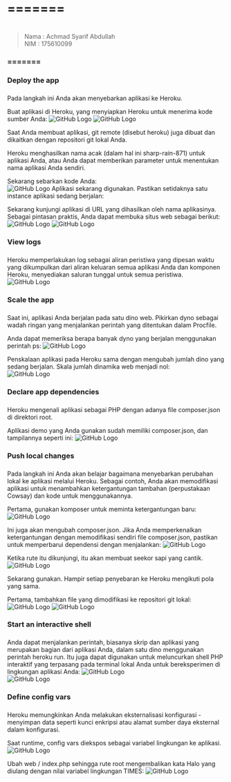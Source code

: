# ======= <h1>
>Nama   : Achmad Syarif Abdullah                
>NIM    : 175610099
### ======= <h3>

### Deploy the app <h3>

Pada langkah ini Anda akan menyebarkan aplikasi ke Heroku.

Buat aplikasi di Heroku, yang menyiapkan Heroku untuk menerima kode sumber Anda:
     ![GitHub Logo](/minggu-03/Gambar/php/1.PNG)
     ![GitHub Logo](/minggu-03/Gambar/php/2.PNG)

Saat Anda membuat aplikasi, git remote (disebut heroku) juga dibuat dan dikaitkan dengan repositori git lokal Anda.

Heroku menghasilkan nama acak (dalam hal ini sharp-rain-871) untuk aplikasi Anda, atau Anda dapat memberikan parameter untuk menentukan nama aplikasi Anda sendiri.

Sekarang sebarkan kode Anda:    
     ![GitHub Logo](/minggu-03/Gambar/php/3.PNG)
Aplikasi sekarang digunakan. Pastikan setidaknya satu instance aplikasi sedang berjalan:

Sekarang kunjungi aplikasi di URL yang dihasilkan oleh nama aplikasinya. Sebagai pintasan praktis, Anda dapat membuka situs web sebagai berikut:   
     ![GitHub Logo](/minggu-03/Gambar/php/4.PNG)
     ![GitHub Logo](/minggu-03/Gambar/php/31.PNG)

### View logs <h3>
Heroku memperlakukan log sebagai aliran peristiwa yang dipesan waktu yang dikumpulkan dari aliran keluaran semua aplikasi Anda dan komponen Heroku, menyediakan saluran tunggal untuk semua peristiwa.
     ![GitHub Logo](/minggu-03/Gambar/php/5.PNG)

### Scale the app <h3>
Saat ini, aplikasi Anda berjalan pada satu dino web. Pikirkan dyno sebagai wadah ringan yang menjalankan perintah yang ditentukan dalam Procfile.

Anda dapat memeriksa berapa banyak dyno yang berjalan menggunakan perintah ps:
     ![GitHub Logo](/minggu-03/Gambar/php/6.PNG)

Penskalaan aplikasi pada Heroku sama dengan mengubah jumlah dino yang sedang berjalan. Skala jumlah dinamika web menjadi nol:   
     ![GitHub Logo](/minggu-03/Gambar/php/7.PNG)

### Declare app dependencies <h3>
Heroku mengenali aplikasi sebagai PHP dengan adanya file composer.json di direktori root.

Aplikasi demo yang Anda gunakan sudah memiliki composer.json, dan tampilannya seperti ini:
     ![GitHub Logo](/minggu-03/Gambar/php/8.PNG)

### Push local changes <h3>
Pada langkah ini Anda akan belajar bagaimana menyebarkan perubahan lokal ke aplikasi melalui Heroku. Sebagai contoh, Anda akan memodifikasi aplikasi untuk menambahkan ketergantungan tambahan (perpustakaan Cowsay) dan kode untuk menggunakannya.

Pertama, gunakan komposer untuk meminta ketergantungan baru:
     ![GitHub Logo](/minggu-03/Gambar/php/9.PNG)

Ini juga akan mengubah composer.json. Jika Anda memperkenalkan ketergantungan dengan memodifikasi sendiri file composer.json, pastikan untuk memperbarui dependensi dengan menjalankan:
     ![GitHub Logo](/minggu-03/Gambar/php/10.PNG)

Ketika rute itu dikunjungi, itu akan membuat seekor sapi yang cantik.
     ![GitHub Logo](/minggu-03/Gambar/php/11.PNG)

Sekarang gunakan. Hampir setiap penyebaran ke Heroku mengikuti pola yang sama.

Pertama, tambahkan file yang dimodifikasi ke repositori git lokal:
     ![GitHub Logo](/minggu-03/Gambar/php/12.PNG)
     ![GitHub Logo](/minggu-03/Gambar/php/32.PNG)

### Start an interactive shell <h3>
Anda dapat menjalankan perintah, biasanya skrip dan aplikasi yang merupakan bagian dari aplikasi Anda, dalam satu dino menggunakan perintah heroku run. Itu juga dapat digunakan untuk meluncurkan shell PHP interaktif yang terpasang pada terminal lokal Anda untuk bereksperimen di lingkungan aplikasi Anda:
     ![GitHub Logo](/minggu-03/Gambar/php/13.PNG)   
     ![GitHub Logo](/minggu-03/Gambar/php/14.PNG)

### Define config vars <h3>
Heroku memungkinkan Anda melakukan eksternalisasi konfigurasi - menyimpan data seperti kunci enkripsi atau alamat sumber daya eksternal dalam konfigurasi.

Saat runtime, config vars diekspos sebagai variabel lingkungan ke aplikasi.
     ![GitHub Logo](/minggu-03/Gambar/php/15.PNG)

Ubah web / index.php sehingga rute root mengembalikan kata Halo yang diulang dengan nilai variabel lingkungan TIMES:
     ![GitHub Logo](/minggu-03/Gambar/php/16.PNG)